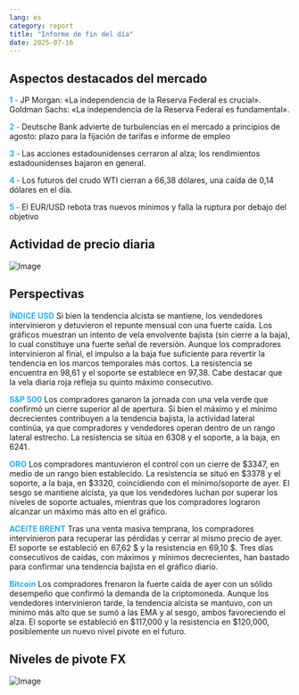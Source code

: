 ```yaml
---
lang: es
category: report
title: "Informe de fin del día"
date: 2025-07-16
---
```



<h2>Aspectos destacados del mercado</h2>
<strong style="color: #2caef7;">1 - </strong> JP Morgan: «La independencia de la Reserva Federal es crucial». Goldman Sachs: «La independencia de la Reserva Federal es fundamental».

<strong style="color: #2caef7;">2 - </strong> Deutsche Bank advierte de turbulencias en el mercado a principios de agosto: plazo para la fijación de tarifas e informe de empleo

<strong style="color: #2caef7;">3 - </strong> Las acciones estadounidenses cerraron al alza; los rendimientos estadounidenses bajaron en general.

<strong style="color: #2caef7;">4 - </strong> Los futuros del crudo WTI cierran a 66,38 dólares, una caída de 0,14 dólares en el día.

<strong style="color: #2caef7;">5 - </strong> El EUR/USD rebota tras nuevos mínimos y falla la ruptura por debajo del objetivo



<h2>Actividad de precio diaria</h2>
<img src="https://markleighedu.github.io/img/Jul-2025/16-Jul-2025/price.jpg" alt="Image"/>

<h2>Perspectivas</h2>
<strong style="color: #2caef7;">ÍNDICE USD</strong> Si bien la tendencia alcista se mantiene, los vendedores intervinieron y detuvieron el repunte mensual con una fuerte caída. Los gráficos muestran un intento de vela envolvente bajista (sin cierre a la baja), lo cual constituye una fuerte señal de reversión. Aunque los compradores intervinieron al final, el impulso a la baja fue suficiente para revertir la tendencia en los marcos temporales más cortos. La resistencia se encuentra en 98,61 y el soporte se establece en 97,38. Cabe destacar que la vela diaria roja refleja su quinto máximo consecutivo.

<strong style="color: #2caef7;">S&P 500</strong> Los compradores ganaron la jornada con una vela verde que confirmó un cierre superior al de apertura. Si bien el máximo y el mínimo decrecientes contribuyen a la tendencia bajista, la actividad lateral continúa, ya que compradores y vendedores operan dentro de un rango lateral estrecho. La resistencia se sitúa en 6308 y el soporte, a la baja, en 6241.

<strong style="color: #2caef7;">ORO</strong> Los compradores mantuvieron el control con un cierre de $3347, en medio de un rango bien establecido. La resistencia se situó en $3378 y el soporte, a la baja, en $3320, coincidiendo con el mínimo/soporte de ayer. El sesgo se mantiene alcista, ya que los vendedores luchan por superar los niveles de soporte actuales, mientras que los compradores lograron alcanzar un máximo más alto en el gráfico.

<strong style="color: #2caef7;">ACEITE BRENT</strong> Tras una venta masiva temprana, los compradores intervinieron para recuperar las pérdidas y cerrar al mismo precio de ayer. El soporte se estableció en 67,62 $ y la resistencia en 69,10 $. Tres días consecutivos de caídas, con máximos y mínimos decrecientes, han bastado para confirmar una tendencia bajista en el gráfico diario.

<strong style="color: #2caef7;">Bitcoin</strong> Los compradores frenaron la fuerte caída de ayer con un sólido desempeño que confirmó la demanda de la criptomoneda. Aunque los vendedores intervinieron tarde, la tendencia alcista se mantuvo, con un mínimo más alto que se sumó a las EMA y al sesgo, ambos favoreciendo el alza. El soporte se estableció en $117,000 y la resistencia en $120,000, posiblemente un nuevo nivel pivote en el futuro.



<h2>Niveles de pivote FX</h2>
<img src="https://markleighedu.github.io/img/Jul-2025/16-Jul-2025/pivot.jpg" alt="Image"/>
